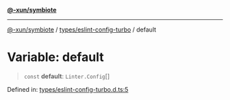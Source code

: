 [**@-xun/symbiote**](../../../README.md)

***

[@-xun/symbiote](../../../README.md) / [types/eslint-config-turbo](../README.md) / default

# Variable: default

> `const` **default**: `Linter.Config`[]

Defined in: [types/eslint-config-turbo.d.ts:5](https://github.com/Xunnamius/symbiote/blob/10f876ec625b234388ec5689f4d10663cabb4139/types/eslint-config-turbo.d.ts#L5)
